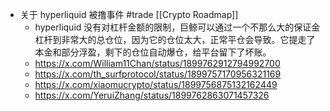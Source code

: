 - 关于 hyperliquid 被撸事件 #trade [[Crypto Roadmap]]
	- hyperliquid 没有对杠杆金额的限制，巨鲸可以通过一个不那么大的保证金杠杆到非常大的总仓位，因为它的仓位太大，正常平仓会导致。它提走了本金和部分浮盈，剩下的仓位自动爆仓，给平台留下了坏账。
	- https://x.com/William11Chan/status/1899762912794992700
	- https://x.com/th_surfprotocol/status/1899757170956321169
	- https://x.com/xiaomucrypto/status/1899756875132162449
	- https://x.com/YeruiZhang/status/1899762863071457326